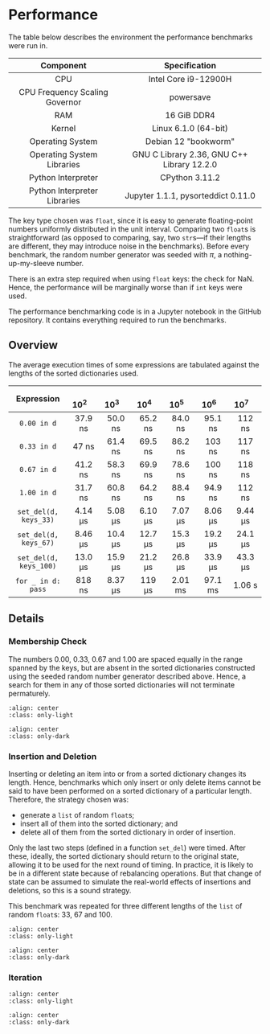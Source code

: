 # Performance

The table below describes the environment the performance benchmarks were run in.

| Component                      | Specification                              |
| :----------------------------: | :----------------------------------------: |
| CPU                            | Intel Core i9-12900H                       |
| CPU Frequency Scaling Governor | powersave                                  |
| RAM                            | 16 GiB DDR4                                |
| Kernel                         | Linux 6.1.0 (64-bit)                       |
| Operating System               | Debian 12 "bookworm"                       |
| Operating System Libraries     | GNU C Library 2.36, GNU C++ Library 12.2.0 |
| Python Interpreter             | CPython 3.11.2                             |
| Python Interpreter Libraries   | Jupyter 1.1.1, pysorteddict 0.11.0         |

The key type chosen was `float`, since it is easy to generate floating-point numbers uniformly distributed in the unit
interval. Comparing two `float`s is straightforward (as opposed to comparing, say, two `str`s—if their lengths are
different, they may introduce noise in the benchmarks). Before every benchmark, the random number generator was seeded
with _π_, a nothing-up-my-sleeve number.

There is an extra step required when using `float` keys: the check for NaN. Hence, the performance will be marginally
worse than if `int` keys were used.

<div class="notice">
The performance benchmarking code is in a Jupyter notebook in the GitHub repository. It contains everything required to
run the benchmarks.
</div>

## Overview

The average execution times of some expressions are tabulated against the lengths of the sorted dictionaries used.

| Expression             | &emsp;10<sup>2</sup>&emsp; | &emsp;10<sup>3</sup>&emsp; | &emsp;10<sup>4</sup>&emsp; | &emsp;10<sup>5</sup>&emsp; | &emsp;10<sup>6</sup>&emsp; | &emsp;10<sup>7</sup>&emsp; |
| :--------:             | :------------------------: | :------------------------: | :------------------------: | :------------------------: | :------------------------: | :------------------------: |
| `0.00 in d`            | 37.9 ns                    | 50.0 ns                    | 65.2 ns                    | 84.0 ns                    | 95.1 ns                    | 112 ns                     |
| `0.33 in d`            | 47 ns                      | 61.4 ns                    | 69.5 ns                    | 86.2 ns                    | 103 ns                     | 117 ns                     |
| `0.67 in d`            | 41.2 ns                    | 58.3 ns                    | 69.9 ns                    | 78.6 ns                    | 100 ns                     | 118 ns                     |
| `1.00 in d`            | 31.7 ns                    | 60.8 ns                    | 64.2 ns                    | 88.4 ns                    | 94.9 ns                    | 112 ns                     |
| `set_del(d, keys_33)`  | 4.14 μs                    | 5.08 μs                    | 6.10 μs                    | 7.07 μs                    | 8.06 μs                    | 9.44 μs                    |
| `set_del(d, keys_67)`  | 8.46 μs                    | 10.4 μs                    | 12.7 μs                    | 15.3 μs                    | 19.2 μs                    | 24.1 μs                    |
| `set_del(d, keys_100)` | 13.0 μs                    | 15.9 μs                    | 21.2 μs                    | 26.8 μs                    | 33.9 μs                    | 43.3 μs                    |
| `for _ in d: pass`     | 818 ns                     | 8.37 μs                    | 119 μs                     | 2.01 ms                    | 97.1 ms                    | 1.06 s                     |

## Details

### Membership Check

The numbers 0.00, 0.33, 0.67 and 1.00 are spaced equally in the range spanned by the keys, but are absent in the sorted
dictionaries constructed using the seeded random number generator described above. Hence, a search for them in any of
those sorted dictionaries will not terminate permaturely.

```{image} _static/images/perf-contains-light.svg
:align: center
:class: only-light
```

```{image} _static/images/perf-contains-dark.svg
:align: center
:class: only-dark
```

### Insertion and Deletion

Inserting or deleting an item into or from a sorted dictionary changes its length. Hence, benchmarks which only insert
or only delete items cannot be said to have been performed on a sorted dictionary of a particular length. Therefore,
the strategy chosen was:

* generate a `list` of random `float`s;
* insert all of them into the sorted dictionary; and
* delete all of them from the sorted dictionary in order of insertion.

Only the last two steps (defined in a function `set_del`) were timed. After these, ideally, the sorted dictionary
should return to the original state, allowing it to be used for the next round of timing. In practice, it is likely to
be in a different state because of rebalancing operations. But that change of state can be assumed to simulate the
real-world effects of insertions and deletions, so this is a sound strategy.

This benchmark was repeated for three different lengths of the `list` of random `float`s: 33, 67 and 100.

```{image} _static/images/perf-setitem-light.svg
:align: center
:class: only-light
```

```{image} _static/images/perf-setitem-dark.svg
:align: center
:class: only-dark
```

### Iteration

```{image} _static/images/perf-iter-light.svg
:align: center
:class: only-light
```

```{image} _static/images/perf-iter-dark.svg
:align: center
:class: only-dark
```
